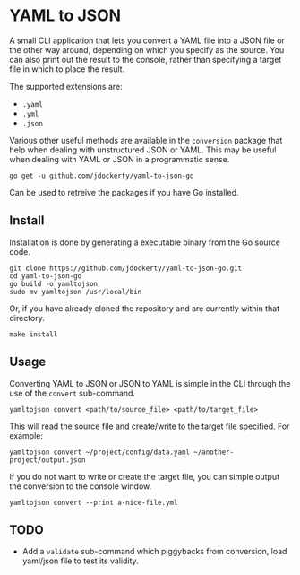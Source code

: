 # YAML to JSON 

A small CLI application that lets you convert a YAML file into a JSON file or the other way around, depending on which you specify as the source.
You can also print out the result to the console, rather than specifying a target file in which to place the result.

The supported extensions are:
* `.yaml`
* `.yml`
* `.json`

Various other useful methods are available in the `conversion` package that help when dealing with unstructured JSON or YAML. This may be useful when dealing with YAML or JSON in a programmatic sense.

    go get -u github.com/jdockerty/yaml-to-json-go

Can be used to retreive the packages if you have Go installed.

## Install

Installation is done by generating a executable binary from the Go source code.
```
git clone https://github.com/jdockerty/yaml-to-json-go.git
cd yaml-to-json-go
go build -o yamltojson
sudo mv yamltojson /usr/local/bin
```

Or, if you have already cloned the repository and are currently within that directory.

    make install

## Usage

Converting YAML to JSON or JSON to YAML is simple in the CLI through the use of the `convert` sub-command.

    yamltojson convert <path/to/source_file> <path/to/target_file>

This will read the source file and create/write to the target file specified. For example:

    yamltojson convert ~/project/config/data.yaml ~/another-project/output.json

If you do not want to write or create the target file, you can simple output the conversion to the console window.

    yamltojson convert --print a-nice-file.yml

## TODO

* Add a `validate` sub-command which piggybacks from conversion, load yaml/json file to test its validity.